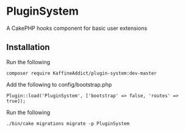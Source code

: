 # PluginSystem
A CakePHP hooks component for basic user extensions

## Installation

Run the following
```
composer require KaffineAddict/plugin-system:dev-master
```

Add the following to config/bootstrap.php
```
Plugin::load('PluginSystem', ['bootstrap' => false, 'routes' => true]);
```

Run the following
```
./bin/cake migrations migrate -p PluginSystem
```
